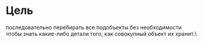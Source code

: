 # Цель
последовательно перебирать все подобъекты без необходимости\
чтобы знать какие-либо детали того, как совокупный объект их хранит.\

